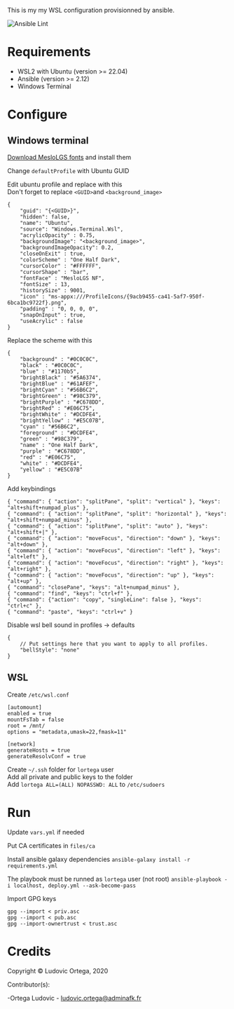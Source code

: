 This is my my WSL configuration provisionned by ansible.

![Ansible Lint](https://github.com/M0NsTeRRR/wsl-ansible/workflows/Ansible%20Lint/badge.svg)

# Requirements

- WSL2 with Ubuntu (version >= 22.04)
- Ansible (version >= 2.12)
- Windows Terminal

# Configure
## Windows terminal
[Download MesloLGS fonts](https://github.com/romkatv/dotfiles-public/tree/master/.local/share/fonts/NerdFonts) and install them

Change `defaultProfile` with Ubuntu GUID  

Edit ubuntu profile and replace with this  
Don't forget to replace `<GUID>`and `<background_image>`  
```
{
    "guid": "{<GUID>}",
    "hidden": false,
    "name": "Ubuntu",
    "source": "Windows.Terminal.Wsl",
    "acrylicOpacity" : 0.75,
    "backgroundImage": "<background_image>",
    "backgroundImageOpacity": 0.2,
    "closeOnExit" : true,
    "colorScheme" : "One Half Dark",
    "cursorColor" : "#FFFFFF",
    "cursorShape" : "bar",
    "fontFace" : "MesloLGS NF",
    "fontSize" : 13,
    "historySize" : 9001,
    "icon" : "ms-appx:///ProfileIcons/{9acb9455-ca41-5af7-950f-6bca1bc9722f}.png",
    "padding" : "0, 0, 0, 0",
    "snapOnInput" : true,
    "useAcrylic" : false
}
```

Replace the scheme with this  
```
{
    "background" : "#0C0C0C",
    "black" : "#0C0C0C",
    "blue" : "#1170b5",
    "brightBlack" : "#5A6374",
    "brightBlue" : "#61AFEF",
    "brightCyan" : "#56B6C2",
    "brightGreen" : "#98C379",
    "brightPurple" : "#C678DD",
    "brightRed" : "#E06C75",
    "brightWhite" : "#DCDFE4",
    "brightYellow" : "#E5C07B",
    "cyan" : "#56B6C2",
    "foreground" : "#DCDFE4",
    "green" : "#98C379",
    "name" : "One Half Dark",
    "purple" : "#C678DD",
    "red" : "#E06C75",
    "white" : "#DCDFE4",
    "yellow" : "#E5C07B"
}
```

Add keybindings
```
{ "command": { "action": "splitPane", "split": "vertical" }, "keys": "alt+shift+numpad_plus" },
{ "command": { "action": "splitPane", "split": "horizontal" }, "keys": "alt+shift+numpad_minus" },
{ "command": { "action": "splitPane", "split": "auto" }, "keys": "alt+shift+|" },
{ "command": { "action": "moveFocus", "direction": "down" }, "keys": "alt+down" },
{ "command": { "action": "moveFocus", "direction": "left" }, "keys": "alt+left" },
{ "command": { "action": "moveFocus", "direction": "right" }, "keys": "alt+right" },
{ "command": { "action": "moveFocus", "direction": "up" }, "keys": "alt+up" },
{ "command": "closePane", "keys": "alt+numpad_minus" },
{ "command": "find", "keys": "ctrl+f" },
{ "command": {"action": "copy", "singleLine": false }, "keys": "ctrl+c" },
{ "command": "paste", "keys": "ctrl+v" }
```

Disable wsl bell sound in profiles -> defaults
```
{
    // Put settings here that you want to apply to all profiles.
    "bellStyle": "none"
}
```

## WSL
Create `/etc/wsl.conf`  
```
[automount]
enabled = true
mountFsTab = false
root = /mnt/
options = "metadata,umask=22,fmask=11"

[network]
generateHosts = true
generateResolvConf = true
```

Create `~/.ssh` folder for `lortega` user  
Add all private and public keys to the folder  
Add `lortega ALL=(ALL) NOPASSWD: ALL` to `/etc/sudoers`  

#  Run
Update `vars.yml` if needed

Put CA certificates in `files/ca`

Install ansible galaxy dependencies `ansible-galaxy install -r requirements.yml`

The playbook must be runned as `lortega` user (not root)
`ansible-playbook -i localhost, deploy.yml --ask-become-pass`  

Import GPG keys
```
gpg --import < priv.asc
gpg --import < pub.asc
gpg --import-ownertrust < trust.asc
```

# Credits

Copyright © Ludovic Ortega, 2020

Contributor(s):

-Ortega Ludovic - ludovic.ortega@adminafk.fr
